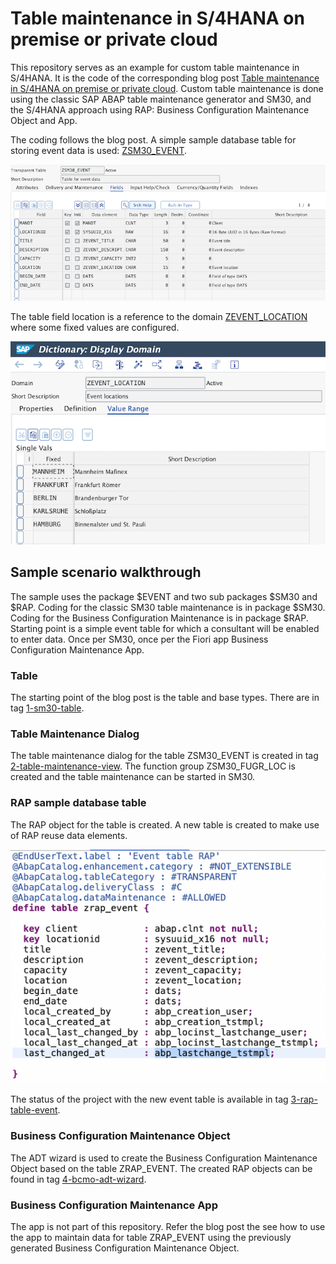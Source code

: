 # Table maintenance in S/4HANA on premise or private cloud

This repository serves as an example for custom table maintenance in S/4HANA. It is the code of the corresponding blog post [Table maintenance in S/4HANA on premise or private cloud](https://www.itsfullofstars.de/2024/10/table-maintenance-in-s-4hana-on-premise-or-private-cloud/). Custom table maintenance is done using the classic SAP ABAP table maintenance generator and SM30, and the S/4HANA approach using RAP: Business Configuration Maintenance Object and App.

The coding follows the blog post. A simple sample database table for storing event data is used: [ZSM30_EVENT](src/sm30/zsm30_event.tabl.xml).

![ZSM30 Event Table](img/zsm30_event_table.png)

The table field location is a reference to the domain [ZEVENT_LOCATION](src/zevent_location.doma.xml) where some fixed values are configured.

![ZEVENT Location Domain](img/ZEVENT_LOCATION_domain.png)

## Sample scenario walkthrough

The sample uses the package $EVENT and two sub packages $SM30 and $RAP. Coding for the classic SM30 table maintenance is in package $SM30. Coding for the Business Configuration Maintenance is in package $RAP. Starting point is a simple event table for which a consultant will be enabled to enter data. Once per SM30, once per the Fiori app Business Configuration Maintenance App.

### Table

The starting point of the blog post is the table and base types. There are in tag [1-sm30-table](tree/1-sm30-table).

### Table Maintenance Dialog

The table maintenance dialog for the table ZSM30_EVENT is created in tag [2-table-maintenance-view](tree/2-table-maintenance-view). The function group ZSM30_FUGR_LOC is created and the table maintenance can be started in SM30.

### RAP sample database table

The RAP object for the table is created. A new table is created to make use of RAP reuse data elements.

![ZRAP EVENT table](img/ZRAP_EVENT_table.png) 

The status of the project with the new event table is available in tag [3-rap-table-event](tree/3-rap-table-event).

### Business Configuration Maintenance Object

The ADT wizard is used to create the Business Configuration Maintenance Object based on the table ZRAP_EVENT. The created RAP objects can be found in tag [4-bcmo-adt-wizard](tree/4-bcmo-adt-wizard).

### Business Configuration Maintenance App

The app is not part of this repository. Refer the blog post the see how to use the app to maintain data for table ZRAP_EVENT using the previously generated Business Configuration Maintenance Object.
